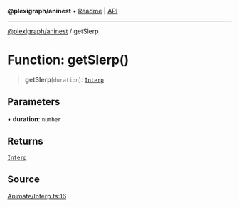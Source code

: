 **@plexigraph/aninest** • [Readme](../README.md) \| [API](../globals.md)

***

[@plexigraph/aninest](../README.md) / getSlerp

# Function: getSlerp()

> **getSlerp**(`duration`): [`Interp`](../type-aliases/Interp.md)

## Parameters

• **duration**: `number`

## Returns

[`Interp`](../type-aliases/Interp.md)

## Source

[Animate/Interp.ts:16](https://github.com/plexigraph/aninest/blob/b607a0c/src/Animate/Interp.ts#L16)
